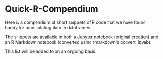 # Quick-R-Compendium
Here is a compendium of short snippets of R code that we have found handy for manipulating data in dataframes.

The snippets are available in both a Jupyter notebook (original creation) and an R Markdown notebook (converted using rmarkdown's convert_ipynb). 

This list will be added to on an ongoing basis.
